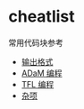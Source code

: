 # cheatlist

常用代码块参考

- [输出格式](src/format.md)
- [ADaM 编程](src/ads.md)
- [TFL 编程](src/tfl.md)
- [杂项](src/misc.md)
